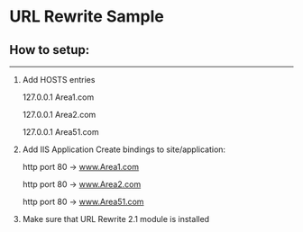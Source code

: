 
# URL Rewrite Sample


## How to setup:
--------------

 1. Add HOSTS entries

    127.0.0.1	Area1.com
    
    127.0.0.1	Area2.com
    
    127.0.0.1	Area51.com

 2. Add IIS Application
	Create bindings to site/application: 
	
	http port 80 -> www.Area1.com 
	
	http port 80 -> www.Area2.com
	
	http port 80 -> www.Area51.com
3. Make sure that URL Rewrite 2.1 module is installed


